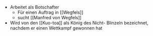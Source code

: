 + Arbeitet als Botschafter
	+ Für einen Auftrag in [[Wegfels]]
	+ sucht [[Manfred von Wegfels]]
+ Wird von den [[Kuo-toa]] als König des Nicht- Blinzeln bezeichnet, nachdem er einen Wettkampf gewonnen hat